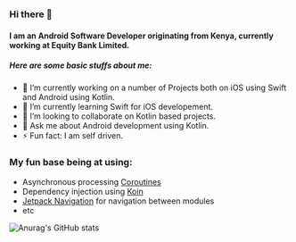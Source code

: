 ### Hi there 👋
#### I am an Android Software Developer originating from Kenya, currently working at Equity Bank Limited.

##### Here are some basic stuffs about me:
- 🔭 I’m currently working on a number of Projects both on iOS using Swift and Android using Kotlin.
- 🌱 I’m currently learning Swift for iOS developement.
- 👯 I’m looking to collaborate on Kotlin based projects.
- 💬 Ask me about Android development using Kotlin.
- ⚡ Fun fact: I am self driven.


### My fun base being at using:
* Asynchronous processing [Coroutines](https://kotlin.github.io/kotlinx.coroutines/)
* Dependency injection using [Koin](https://github.com/InsertKoinIO/koin)
* [Jetpack Navigation](https://developer.android.com/guide/navigation) for navigation between modules
* etc


![Anurag's GitHub stats](https://github-readme-stats.vercel.app/api?username=Codzure&count_private=true&show_icons=true&theme=radical)

<!--[![Top Langs](https://github-readme-stats.vercel.app/api/top-langs/?username=Codzure&layout=compact)](https://github.com/anuraghazra/github-readme-stats)

<!--get extra pins up to 6

[![Readme Card](https://github-readme-stats.vercel.app/api/pin/?username=Codzure&repo=github-readme-stats)](https://github.com/Codzure/github-readme-stats)







<!--![visitors](https://visitor-badge.glitch.me/badge?page_id=https://github.com/Codzure)

![visitors](https://https://github.com/Codzure/hit-counter)









